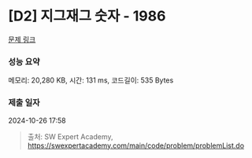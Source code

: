 # [D2] 지그재그 숫자 - 1986 

[문제 링크](https://swexpertacademy.com/main/code/problem/problemDetail.do?contestProbId=AV5PxmBqAe8DFAUq) 

### 성능 요약

메모리: 20,280 KB, 시간: 131 ms, 코드길이: 535 Bytes

### 제출 일자

2024-10-26 17:58



> 출처: SW Expert Academy, https://swexpertacademy.com/main/code/problem/problemList.do